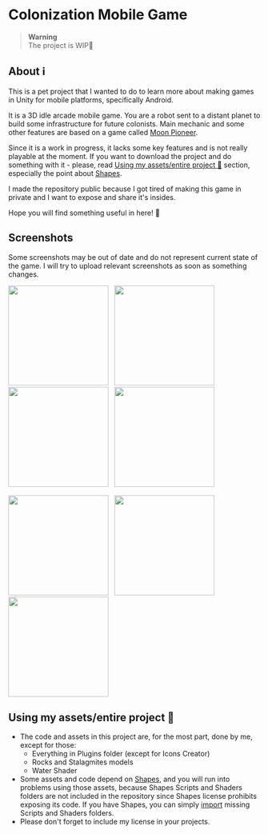# Colonization Mobile Game

> **Warning**  
> The project is WIP:construction:

## About :information_source:

This is a pet project that I wanted to do to learn more about making games in Unity for mobile platforms, specifically Android.

It is a 3D idle arcade mobile game. You are a robot sent to a distant planet to build some infrastructure for future colonists. Main mechanic and some other features are based on a game called [Moon Pioneer](https://play.google.com/store/apps/details?id=com.norwichsidegames.tothemoon).

Since it is a work in progress, it lacks some key features and is not really playable at the moment. If you want to download the project and do something with it - please, read [Using my assets/entire project :memo:](#using-my-assetsentire-project-memo) section, especially the point about [Shapes](https://assetstore.unity.com/packages/tools/particles-effects/shapes-173167).

I made the repository public because I got tired of making this game in private and I want to expose and share it's insides.

Hope you will find something useful in here! :purple_heart:

## Screenshots

Some screenshots may be out of date and do not represent current state of the game. I will try to upload relevant screenshots as soon as something changes.

<img src=https://github.com/xyperine/Colonization-Mobile-Game/blob/main/Screenshots/Colonization%20Mobile%20Game_001.jpg width=200> &nbsp;
<img src=https://github.com/xyperine/Colonization-Mobile-Game/blob/main/Screenshots/Colonization%20Mobile%20Game_002.jpg width=200> &nbsp;
<img src=https://github.com/xyperine/Colonization-Mobile-Game/blob/main/Screenshots/Colonization%20Mobile%20Game_003.jpg width=200> &nbsp;
<img src=https://github.com/xyperine/Colonization-Mobile-Game/blob/main/Screenshots/Colonization%20Mobile%20Game_004.jpg width=200> &nbsp;

<img src=https://github.com/xyperine/Colonization-Mobile-Game/blob/main/Screenshots/Colonization%20Mobile%20Game_005.jpg width=200> &nbsp;
<img src=https://github.com/xyperine/Colonization-Mobile-Game/blob/main/Screenshots/Colonization%20Mobile%20Game_006.jpg width=200> &nbsp;
<img src=https://github.com/xyperine/Colonization-Mobile-Game/blob/main/Screenshots/Colonization%20Mobile%20Game_007.jpg width=200>

## Using my assets/entire project :memo:

- The code and assets in this project are, for the most part, done by me, except for those:
    * Everything in Plugins folder (except for Icons Creator)
    * Rocks and Stalagmites models
    * Water Shader  
- Some assets and code depend on [Shapes](https://assetstore.unity.com/packages/tools/particles-effects/shapes-173167), and you will run into problems using those assets, because Shapes Scripts and Shaders folders are not included in the repository since Shapes license prohibits exposing its code. If you have Shapes, you can simply [import](https://docs.unity3d.com/Manual/upm-ui-import.html) missing Scripts and Shaders folders.
- Please don't forget to include my license in your projects.
